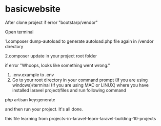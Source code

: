 # basicwebsite

After clone project if error "bootstarp/vendor"

Open terminal

1.composer dump-autoload 
to generate autoload.php file again in /vendor directory

2.composer update 
in your project root folder


if error "Whoops, looks like something went wrong."
1)  .env.example to .env
2) Go to your root directory in your command prompt (If you are using windows)/terminal (If you are using MAC or LINUX) where you have installed laravel project/files and run following command

php artisan key:generate

and then run your project. It's all done.



this file learning from 
projects-in-laravel-learn-laravel-building-10-projects


